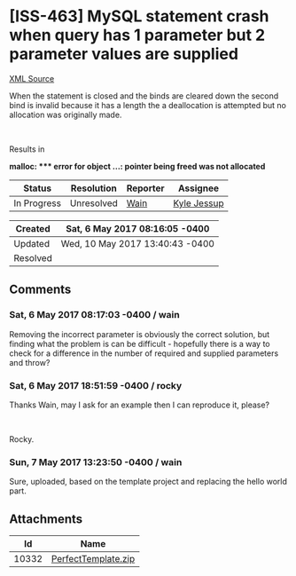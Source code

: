 # [ISS-463] MySQL statement crash when query has 1 parameter but 2 parameter values are supplied

[XML Source](./xml/ISS-463.xml)
<p><p>When the statement is closed and the binds are cleared down the second bind is invalid because it has a length the a deallocation is attempted but no allocation was originally made.</p>

<p> </p>

<p>Results in </p>

<p><b>malloc: *** error for object ...: pointer being freed was not allocated</b></p></p>





Status|Resolution|Reporter|Assignee
------|----------|--------|--------
In Progress|Unresolved|[Wain](Wain)|[Kyle Jessup]($kjessup)





Created|Sat, 6 May 2017 08:16:05 -0400
-------|--------------
Updated|Wed, 10 May 2017 13:40:43 -0400
Resolved|


## Comments




### Sat, 6 May 2017 08:17:03 -0400 / wain 

<p><p>Removing the incorrect parameter is obviously the correct solution, but finding what the problem is can be difficult - hopefully there is a way to check for a difference in the number of required and supplied parameters and throw?</p></p>


### Sat, 6 May 2017 18:51:59 -0400 / rocky 

<p><p>Thanks Wain, may I ask for an example then I can reproduce it, please?</p>

<p> </p>

<p>Rocky.</p></p>


### Sun, 7 May 2017 13:23:50 -0400 / wain 

<p><p>Sure, uploaded, based on the template project and replacing the hello world part.</p></p>

## Attachments





Id|Name
------|------------
10332|[PerfectTemplate.zip](../attachment/10332/PerfectTemplate.zip)

